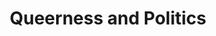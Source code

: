 ---
title: Queerness and Politics
description: 
image:
  src: ''
  alt: ''
type: ''
lastModified: 2025-09-01
---